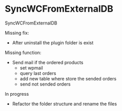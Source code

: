 # SyncWCFromExternalDB
SyncWCFromExternalDB

Missing fix:
  - After uninstall the plugin folder is exist

Missing function:
  - Send mail if the ordered products
    - set wpmail
    - query last orders
    - add new table where store the sended orders
    - send not sended orders
 
 In progress
  - Refactor the folder structure and rename the files
  
